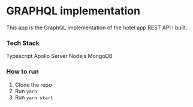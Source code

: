 # GRAPHQL implementation
This app is the GraphQL implementation of the hotel app REST API I built.

### Tech Stack 
Typescript
Apollo Server
Nodejs
MongoDB

### How to run
1. Clone the repo
2. Run `yarn`
3. Run `yarn start`

